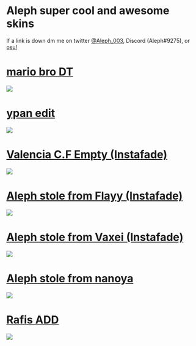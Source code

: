 # Aleph super cool and awesome skins

If a link is down dm me on twitter [@Aleph_003](https://twitter.com/Aleph_003), Discord (Aleph#9275), or [osu!](https://osu.ppy.sh/users/6735738)

# [mario bro DT](https://puu.sh/Jmzwy/d842401ffa.osk)
![](https://i.imgur.com/RjpA5jl.png)

# [ypan edit](https://puu.sh/JmzwN/1d093ce2bf.osk)
![](https://i.imgur.com/Xl1pl1c.png)

# [Valencia C.F Empty (Instafade)](https://puu.sh/JgMJ5/5ac1d08a99.osk)
![](https://i.imgur.com/epWQe3j.png)

# [Aleph stole from Flayy (Instafade)](https://puu.sh/JcJaw/dc000b6a18.osk)
![](https://i.imgur.com/ZchPNkv.png)

# [Aleph stole from Vaxei (Instafade)](https://puu.sh/J9yA2/3e180265b8.osk)
![](https://i.imgur.com/JK3rD3V.png)

# [Aleph stole from nanoya](https://puu.sh/J8NpK/6fec1641d5.osk)
![](https://i.imgur.com/BIcBC2Z.png)

# [Rafis ADD](https://puu.sh/J7hYh/3a454b3961.osk)
![](https://i.imgur.com/d5Y5BdN.png)
